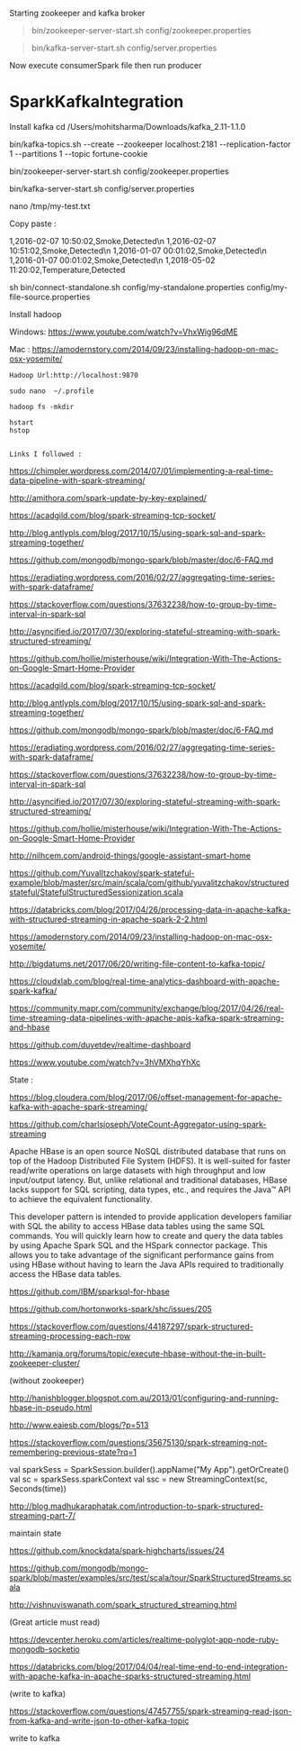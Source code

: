 Starting zookeeper and kafka broker

>bin/zookeeper-server-start.sh config/zookeeper.properties

>bin/kafka-server-start.sh config/server.properties 

Now execute consumerSpark file then run producer

# SparkKafkaIntegration



Install kafka 
cd /Users/mohitsharma/Downloads/kafka_2.11-1.1.0

bin/kafka-topics.sh --create --zookeeper localhost:2181 --replication-factor 1 --partitions 1 --topic fortune-cookie

bin/zookeeper-server-start.sh config/zookeeper.properties 

bin/kafka-server-start.sh config/server.properties 

nano /tmp/my-test.txt

Copy paste :

1,2016-02-07 10:50:02,Smoke,Detected\n
1,2016-02-07 10:51:02,Smoke,Detected\n
1,2016-01-07 00:01:02,Smoke,Detected\n
1,2016-01-07 00:01:02,Smoke,Detected\n
1,2018-05-02 11:20:02,Temperature,Detected

sh bin/connect-standalone.sh config/my-standalone.properties config/my-file-source.properties 


Install hadoop

Windows: https://www.youtube.com/watch?v=VhxWig96dME

Mac : https://amodernstory.com/2014/09/23/installing-hadoop-on-mac-osx-yosemite/


	Hadoop Url:http://localhost:9870

	sudo nano  ~/.profile

	hadoop fs -mkdir

	hstart
	hstop


	Links I followed :
  
  https://chimpler.wordpress.com/2014/07/01/implementing-a-real-time-data-pipeline-with-spark-streaming/


http://amithora.com/spark-update-by-key-explained/


https://acadgild.com/blog/spark-streaming-tcp-socket/


http://blog.antlypls.com/blog/2017/10/15/using-spark-sql-and-spark-streaming-together/

https://github.com/mongodb/mongo-spark/blob/master/doc/6-FAQ.md


https://eradiating.wordpress.com/2016/02/27/aggregating-time-series-with-spark-dataframe/


https://stackoverflow.com/questions/37632238/how-to-group-by-time-interval-in-spark-sql


http://asyncified.io/2017/07/30/exploring-stateful-streaming-with-spark-structured-streaming/​



https://github.com/hollie/misterhouse/wiki/Integration-With-The-Actions-on-Google-Smart-Home-Provider

https://acadgild.com/blog/spark-streaming-tcp-socket/


http://blog.antlypls.com/blog/2017/10/15/using-spark-sql-and-spark-streaming-together/

https://github.com/mongodb/mongo-spark/blob/master/doc/6-FAQ.md


https://eradiating.wordpress.com/2016/02/27/aggregating-time-series-with-spark-dataframe/


https://stackoverflow.com/questions/37632238/how-to-group-by-time-interval-in-spark-sql


http://asyncified.io/2017/07/30/exploring-stateful-streaming-with-spark-structured-streaming/​



https://github.com/hollie/misterhouse/wiki/Integration-With-The-Actions-on-Google-Smart-Home-Provider


http://nilhcem.com/android-things/google-assistant-smart-home


https://github.com/YuvalItzchakov/spark-stateful-example/blob/master/src/main/scala/com/github/yuvalitzchakov/structuredstateful/StatefulStructuredSessionization.scala


https://databricks.com/blog/2017/04/26/processing-data-in-apache-kafka-with-structured-streaming-in-apache-spark-2-2.html


https://amodernstory.com/2014/09/23/installing-hadoop-on-mac-osx-yosemite/


http://bigdatums.net/2017/06/20/writing-file-content-to-kafka-topic/



https://cloudxlab.com/blog/real-time-analytics-dashboard-with-apache-spark-kafka/


https://community.mapr.com/community/exchange/blog/2017/04/26/real-time-streaming-data-pipelines-with-apache-apis-kafka-spark-streaming-and-hbase



https://github.com/duyetdev/realtime-dashboard


https://www.youtube.com/watch?v=3hVMXhqYhXc


State :

https://blog.cloudera.com/blog/2017/06/offset-management-for-apache-kafka-with-apache-spark-streaming/


https://github.com/charlsjoseph/VoteCount-Aggregator-using-spark-streaming


Apache HBase is an open source NoSQL distributed database that runs on top of the Hadoop Distributed File System (HDFS). It is well-suited for faster read/write operations on large datasets with high throughput and low input/output latency. But, unlike relational and traditional databases, HBase lacks support for SQL scripting, data types, etc., and requires the Java™ API to achieve the equivalent functionality.

This developer pattern is intended to provide application developers familiar with SQL the ability to access HBase data tables using the same SQL commands. You will quickly learn how to create and query the data tables by using Apache Spark SQL and the HSpark connector package. This allows you to take advantage of the significant performance gains from using HBase without having to learn the Java APIs required to traditionally access the HBase data tables.


https://github.com/IBM/sparksql-for-hbase


https://github.com/hortonworks-spark/shc/issues/205


https://stackoverflow.com/questions/44187297/spark-structured-streaming-processing-each-row


http://kamanja.org/forums/topic/execute-hbase-without-the-in-built-zookeeper-cluster/

​(without zookeeper)

http://hanishblogger.blogspot.com.au/2013/01/configuring-and-running-hbase-in-pseudo.html


http://www.eaiesb.com/blogs/?p=513​


https://stackoverflow.com/questions/35675130/spark-streaming-not-remembering-previous-state?rq=1​



val sparkSess = SparkSession.builder().appName("My App").getOrCreate()
 val sc = sparkSess.sparkContext
 val ssc = new StreamingContext(sc, Seconds(time))​





http://blog.madhukaraphatak.com/introduction-to-spark-structured-streaming-part-7/​


maintain state


https://github.com/knockdata/spark-highcharts/issues/24



https://github.com/mongodb/mongo-spark/blob/master/examples/src/test/scala/tour/SparkStructuredStreams.scala


http://vishnuviswanath.com/spark_structured_streaming.html​

(Great article must read)


https://devcenter.heroku.com/articles/realtime-polyglot-app-node-ruby-mongodb-socketio​



https://databricks.com/blog/2017/04/04/real-time-end-to-end-integration-with-apache-kafka-in-apache-sparks-structured-streaming.html

(write to kafka)


https://stackoverflow.com/questions/47457755/spark-streaming-read-json-from-kafka-and-write-json-to-other-kafka-topic


write to kafka


